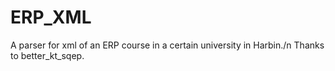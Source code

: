 # ERP_XML
A parser for xml of an ERP course in a certain university in Harbin./n
Thanks to better_kt_sqep.
